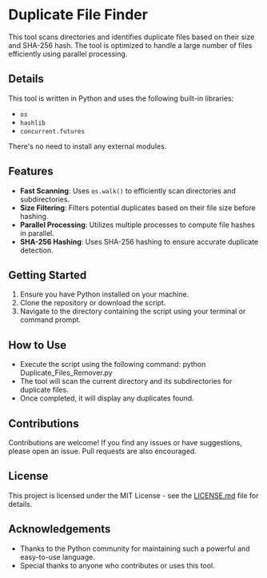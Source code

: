 # Duplicate File Finder

This tool scans directories and identifies duplicate files based on their size and SHA-256 hash. The tool is optimized to handle a large number of files efficiently using parallel processing.

## Details

This tool is written in Python and uses the following built-in libraries:
- `os`
- `hashlib`
- `concurrent.futures`

There's no need to install any external modules.

## Features

- **Fast Scanning**: Uses `os.walk()` to efficiently scan directories and subdirectories.
- **Size Filtering**: Filters potential duplicates based on their file size before hashing.
- **Parallel Processing**: Utilizes multiple processes to compute file hashes in parallel.
- **SHA-256 Hashing**: Uses SHA-256 hashing to ensure accurate duplicate detection.

## Getting Started

1. Ensure you have Python installed on your machine.
2. Clone the repository or download the script.
3. Navigate to the directory containing the script using your terminal or command prompt.

## How to Use

- Execute the script using the following command: python Duplicate_Files_Remover.py
- The tool will scan the current directory and its subdirectories for duplicate files.
- Once completed, it will display any duplicates found.

## Contributions

Contributions are welcome! If you find any issues or have suggestions, please open an issue. Pull requests are also encouraged.

## License

This project is licensed under the MIT License - see the [LICENSE.md](LICENSE.md) file for details.

## Acknowledgements

- Thanks to the Python community for maintaining such a powerful and easy-to-use language.
- Special thanks to anyone who contributes or uses this tool.